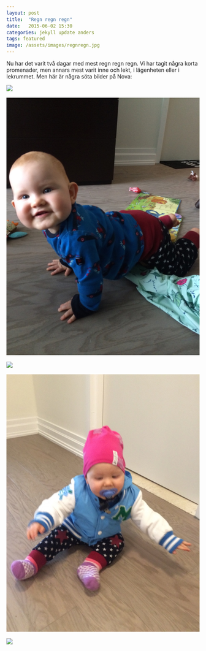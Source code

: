 ```yaml
---
layout: post
title:  "Regn regn regn"
date:   2015-06-02 15:30
categories: jekyll update anders
tags: featured
image: /assets/images/regnregn.jpg
---
```

Nu har det varit två dagar med mest regn regn regn. Vi har tagit några korta promenader, men annars mest varit inne och lekt, i lägenheten eller i lekrummet. Men här är några söta bilder på Nova:

![](/assets/images/hållahand.jpg)

![](/assets/images/kryp.jpg)

![](/assets/images/soveröppenmun.jpg)

![](/assets/images/jacka.jpg)

![](/assets/images/storaögon.jpg)


